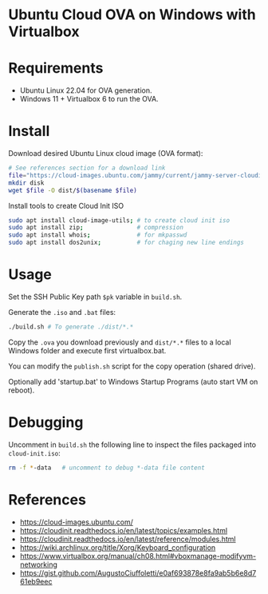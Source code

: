 # Ubuntu Cloud OVA on Windows with Virtualbox

# Requirements

* Ubuntu Linux 22.04 for OVA generation.
* Windows 11 + Virtualbox 6 to run the OVA.

# Install

Download desired Ubuntu Linux cloud image (OVA format):

```bash
# See references section for a download link
file="https://cloud-images.ubuntu.com/jammy/current/jammy-server-cloudimg-amd64.ova"
mkdir disk
wget $file -O dist/$(basename $file)
```

Install tools to create Cloud Init ISO

```bash
sudo apt install cloud-image-utils; # to create cloud init iso
sudo apt install zip;               # compression
sudo apt install whois;             # for mkpasswd
sudo apt install dos2unix;          # for chaging new line endings
```

# Usage

Set the SSH Public Key path `$pk` variable in `build.sh`.

Generate the `.iso` and `.bat` files:

```bash
./build.sh # To generate ./dist/*.*
```

Copy the `.ova` you download previously and `dist/*.*` files to a local 
Windows folder and execute first virtualbox.bat.

You can modify the `publish.sh` script for the copy operation (shared drive).

Optionally add 'startup.bat' to Windows Startup Programs (auto start VM on reboot).

# Debugging

Uncomment in `build.sh` the following line to inspect the files packaged into `cloud-init.iso`:
```bash
rm -f *-data   # uncomment to debug *-data file content
```

# References

* https://cloud-images.ubuntu.com/
* https://cloudinit.readthedocs.io/en/latest/topics/examples.html
* https://cloudinit.readthedocs.io/en/latest/reference/modules.html
* https://wiki.archlinux.org/title/Xorg/Keyboard_configuration
* https://www.virtualbox.org/manual/ch08.html#vboxmanage-modifyvm-networking
* https://gist.github.com/AugustoCiuffoletti/e0af693878e8fa9ab5b6e8d761eb9eec

